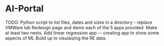 # AI-Portal

TODO:  Python script to list files, dates and sizes in a directory - replace VMWare tab
Redesign page and demo each of the 5 apps provided.  Make at least two nests.
Add linear regression app -- creating app to show some aspects of ML
Build up to visulaizing the RE data.
